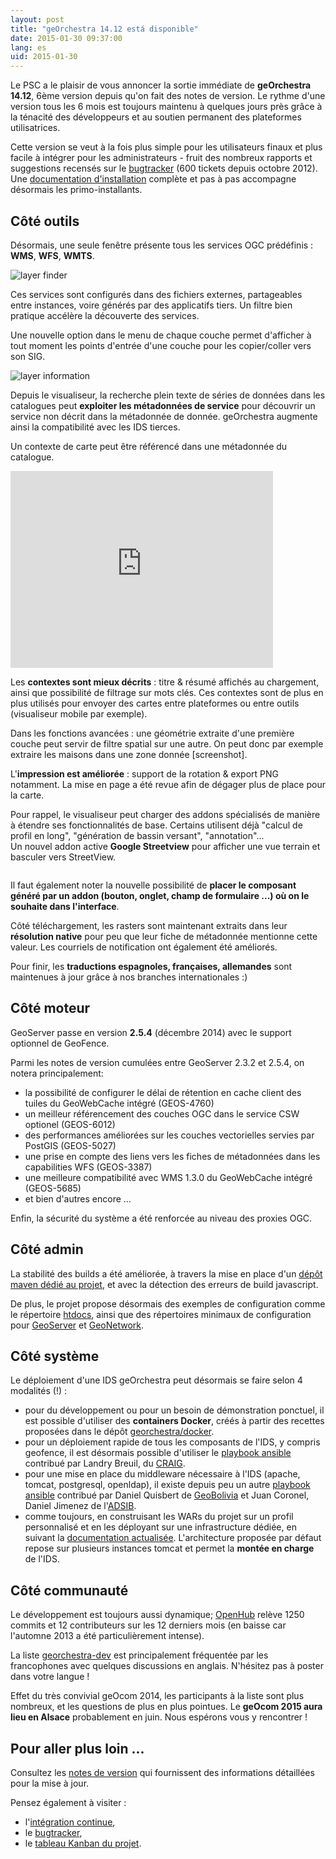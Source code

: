 ```yaml
---
layout: post
title: "geOrchestra 14.12 está disponible"
date: 2015-01-30 09:37:00
lang: es
uid: 2015-01-30
---
```


Le PSC a le plaisir de vous annoncer la sortie immédiate de **geOrchestra 14.12**, 6ème version depuis qu'on fait des notes de version. 
Le rythme d'une version tous les 6 mois est toujours maintenu à quelques jours près grâce à la ténacité des développeurs et au soutien permanent des plateformes utilisatrices.

Cette version se veut à la fois plus simple pour les utilisateurs finaux et plus facile à intégrer pour les administrateurs - fruit des nombreux rapports et suggestions recensés sur le [bugtracker](https://github.com/georchestra/georchestra/issues) (600 tickets depuis octobre 2012).  
Une [documentation d'installation](https://github.com/georchestra/georchestra/blob/master/README.md) complète et pas à pas accompagne désormais les primo-installants.

<!--more-->


## Côté outils

Désormais, une seule fenêtre présente tous les services OGC prédéfinis : **WMS**, **WFS**, **WMTS**.

<img src="http://geobretagne.fr/pub/geOrchestra_screenshot/1-2_service_ogc_718.jpg" alt="layer finder" />

Ces services sont configurés dans des fichiers externes, partageables entre instances, voire générés par des applicatifs tiers. 
Un filtre bien pratique accélère la découverte des services.

Une nouvelle option dans le menu de chaque couche permet d'afficher à tout moment les points d'entrée d'une couche pour les copier/coller vers son SIG. 

<img src="http://geobretagne.fr/pub/geOrchestra_screenshot/3-2_adresse_service_346.jpg" alt="layer information" />

Depuis le visualiseur, la recherche plein texte de séries de données dans les catalogues peut **exploiter les métadonnées de service** pour découvrir un service non décrit dans la métadonnée de donnée.
geOrchestra augmente ainsi la compatibilité avec les IDS tierces.

Un contexte de carte peut être référencé dans une métadonnée du catalogue. 

<iframe width="420" height="315" src="https://www.youtube.com/embed/vX67NfFrj4o" frameborder="0" allowfullscreen></iframe>

Les **contextes sont mieux décrits** : titre & résumé affichés au chargement, ainsi que possibilité de filtrage sur mots clés.
Ces contextes sont de plus en plus utilisés pour envoyer des cartes entre plateformes ou entre outils (visualiseur mobile par exemple).

Dans les fonctions avancées : une géométrie extraite d'une première couche peut servir de filtre spatial sur une autre. 
On peut donc par exemple extraire les maisons dans une zone donnée [screenshot].

L'**impression est améliorée** : support de la rotation & export PNG notamment. 
La mise en page a été revue afin de dégager plus de place pour la carte.

Pour rappel, le visualiseur peut charger des addons spécialisés de manière à étendre ses fonctionnalités de base.
Certains utilisent déjà "calcul de profil en long", "génération de bassin versant", "annotation"...  
Un nouvel addon active **Google Streetview** pour afficher une vue terrain et basculer vers StreetView.  

<img src="http://geobretagne.fr/pub/geOrchestra_screenshot/outil_streetview.jpg" alt="" />

Il faut également noter la nouvelle possibilité de **placer le composant généré par un addon (bouton, onglet, champ de formulaire ...) où on le souhaite dans l'interface**.

Côté téléchargement, les rasters sont maintenant extraits dans leur **résolution native** pour peu que leur fiche de métadonnée mentionne cette valeur. 
Les courriels de notification ont également été améliorés.

Pour finir, les **traductions espagnoles, françaises, allemandes** sont maintenues à jour grâce à nos branches internationales :)


## Côté moteur

GeoServer passe en version **2.5.4** (décembre 2014) avec le support optionnel de GeoFence.

Parmi les notes de version cumulées entre GeoServer 2.3.2 et 2.5.4, on notera principalement:

 * la possibilité de configurer le délai de rétention en cache client des tuiles du GeoWebCache intégré (GEOS-4760)
 * un meilleur référencement des couches OGC dans le service CSW optionel (GEOS-6012)
 * des performances améliorées sur les couches vectorielles servies par PostGIS (GEOS-5027)
 * une prise en compte des liens vers les fiches de métadonnées dans les capabilities WFS (GEOS-3387)
 * une meilleure compatibilité avec WMS 1.3.0 du GeoWebCache intégré (GEOS-5685)
 * et bien d'autres encore ...

Enfin, la sécurité du système a été renforcée au niveau des proxies OGC.


## Côté admin

La stabilité des builds a été améliorée, à travers la mise en place d'un [dépôt maven dédié au projet](http://sdi.georchestra.org/maven/repository/), et avec la détection des erreurs de build javascript.

De plus, le projet propose désormais des exemples de configuration comme le répertoire [htdocs](https://github.com/georchestra/htdocs), ainsi que des répertoires minimaux de configuration pour [GeoServer](https://github.com/georchestra/geoserver_minimal_datadir) et [GeoNetwork](https://github.com/georchestra/geonetwork_minimal_datadir).


## Côté système

Le déploiement d'une IDS geOrchestra peut désormais se faire selon 4 modalités (!) :

 * pour du développement ou pour un besoin de démonstration ponctuel, il est possible d'utiliser des **containers Docker**, créés à partir des recettes proposées dans le dépôt [georchestra/docker](https://github.com/georchestra/docker).
 * pour un déploiement rapide de tous les composants de l'IDS, y compris geofence, il est désormais possible d'utiliser le [playbook ansible](https://github.com/landryb/georchestra-ansible) contribué par Landry Breuil, du [CRAIG](http://craig.fr/).
 * pour une mise en place du middleware nécessaire à l'IDS (apache, tomcat, postgresql, openldap), il existe depuis peu un autre [playbook ansible](https://gitlab.geo.gob.bo/adsib/georchestra_ansible/tree/master) contribué par Daniel Quisbert de [GeoBolivia](http://geo.gob.bo/) et Juan Coronel, Daniel Jimenez de l'[ADSIB](http://www.adsib.gob.bo/).
 * comme toujours, en construisant les WARs du projet sur un profil personnalisé et en les déployant sur une infrastructure dédiée, en suivant la [documentation actualisée](https://github.com/georchestra/georchestra/blob/master/README.md). L'architecture proposée par défaut repose sur plusieurs instances tomcat et permet la **montée en charge** de l'IDS.


## Côté communauté

Le  développement est toujours aussi dynamique; [OpenHub](https://www.openhub.net/p/georchestra) relève 1250 commits et 12  contributeurs sur les 12 derniers mois (en baisse car l'automne 2013 a été particulièrement intense). 

La liste [georchestra-dev](https://groups.google.com/forum/#!forum/georchestra-dev) est principalement fréquentée par les francophones avec quelques discussions en anglais.
N'hésitez pas à poster dans votre langue !

Effet du très convivial geOcom 2014, les participants à la liste sont plus nombreux, et les questions de plus en plus pointues. 
Le **geOcom 2015 aura lieu en Alsace** probablement en juin. Nous espérons vous y rencontrer !


## Pour aller plus loin ...

Consultez les [notes de version](https://github.com/georchestra/georchestra/blob/master/RELEASE_NOTES.md#version-1412-stable-version) qui fournissent des informations détaillées pour la mise à jour. 

Pensez également à visiter :

 * l'[intégration continue](https://sdi.georchestra.org/ci/),
 * le [bugtracker](https://github.com/georchestra/georchestra/issues),
 * le [tableau Kanban du projet](https://huboard.com/georchestra/georchestra).